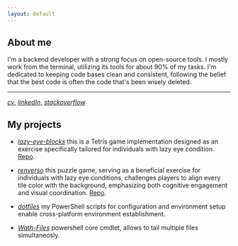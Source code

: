 ```yaml
---
layout: default
---
```


## About me
I'm a backend developer with a strong focus on open-source tools. I mostly work from the terminal, utilizing its tools for about 90% of my tasks.
I'm dedicated to keeping code bases clean and consistent, following the belief that the best code is often the code that's been wisely deleted.

* * *

_[cv](./cv.html)_, _[linkedIn](https://www.linkedin.com/in/alexander-gurevich-6944a2162/)_, _[stackoverflow](https://stackoverflow.com/users/6482931/monsieur-merso)_

## My projects
* _[lazy-eye-blocks](https://leblocks.github.io/lazy-eye-blocks/)_ this is a Tetris game implementation designed as an exercise specifically tailored for individuals with lazy eye condition. [Repo](https://github.com/leblocks/lazy-eye-blocks).

* _[renverso](https://leblocks.github.io/renverso/)_ this puzzle game, serving as a beneficial exercise for individuals with lazy eye conditions, challenges players to align every tile color with the background, emphasizing both cognitive engagement and visual coordination. [Repo](https://github.com/leblocks/renverso).

* _[dotfiles](https://github.com/leblocks/dotfiles)_ my PowerShell scripts for configuration and environment setup enable cross-platform environment establishment.

*  _[Wath-Files](https://gist.github.com/leblocks/e239b36a0a8e0164846b46d37e04c827)_ powershell core cmdlet, allows to tail multiple files simultaneosly.
